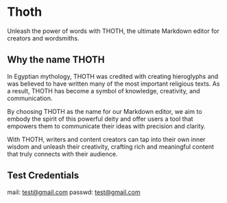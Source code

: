 # Thoth

Unleash the power of words with THOTH, the ultimate Markdown editor for creators and wordsmiths.

## Why the name THOTH

In Egyptian mythology, THOTH was credited with creating hieroglyphs and was believed to have written many of the most important religious texts. As a result, THOTH has become a symbol of knowledge, creativity, and communication.

By choosing THOTH as the name for our Markdown editor, we aim to embody the spirit of this powerful deity and offer users a tool that empowers them to communicate their ideas with precision and clarity. 

With THOTH, writers and content creators can tap into their own inner wisdom and unleash their creativity, crafting rich and meaningful content that truly connects with their audience.

## Test Credentials

mail: test@gmail.com
passwd: test@gmail.com
